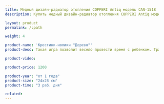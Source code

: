 ```yaml
---
title: Медный дизайн-радиатор отопления COPPERI Antiq модель CAN-1518
description: Купить медный дизайн-радиатор отопления COPPERI Antiq модель CAN-1518 по цене производителя в Москве.

layout: product
permalink: /:path

weight: 4

product-name: 'Крестики-нолики "Дерево"'
product-desc: Такая игра позволит весело провести время с ребенком. Традиционные нолики и крестики выполнены в виде мордочек лисы и медведя. На обороте расположился кармашек, куда складываются все съемные детали. Малыши, кому еще сложно играть по правилам, могут потренировать мелкую моторику шнуровкой, на которой разместились яблочки, птичка, улитка и букашка.

product-video:

product-price: 1200

product-year: "от 1 года"
product-size: "24х28 см"
product-time: "3 раб. дня"

related:
---
```

	